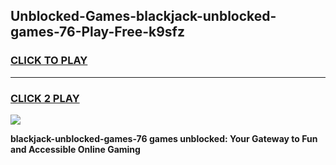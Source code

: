 
## Unblocked-Games-blackjack-unblocked-games-76-Play-Free-k9sfz
<h3>
<a href="https://premium76.site?title=blackjack-unblocked-games-76&ref=23A">CLICK TO PLAY</a></h3>
<hr>

<h3>
<a href="https://premium76.site?title=blackjack-unblocked-games-76&ref=23A">CLICK 2 PLAY</a>
  
</h3>

<a href="https://premium76.site?title=blackjack-unblocked-games-76&ref=23A"><img src="https://clearcache.store/games.png"></a>


**blackjack-unblocked-games-76 games unblocked: Your Gateway to Fun and Accessible Online Gaming**
